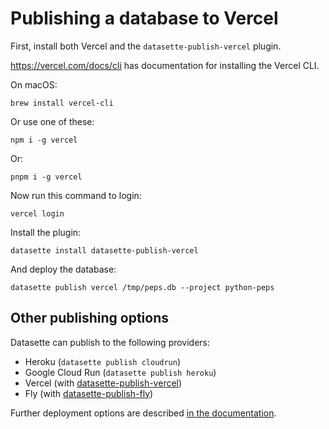 # Publishing a database to Vercel

First, install both Vercel and the `datasette-publish-vercel` plugin.

<https://vercel.com/docs/cli> has documentation for installing the Vercel CLI.

On macOS:

    brew install vercel-cli

Or use one of these:

    npm i -g vercel

Or:

    pnpm i -g vercel

Now run this command to login:

    vercel login

Install the plugin:

    datasette install datasette-publish-vercel

And deploy the database:

    datasette publish vercel /tmp/peps.db --project python-peps

## Other publishing options

Datasette can publish to the following providers:

- Heroku (`datasette publish cloudrun`)
- Google Cloud Run (`datasette publish heroku`)
- Vercel (with [datasette-publish-vercel](https://datasette.io/plugins/datasette-publish-vercel))
- Fly (with [datasette-publish-fly](https://datasette.io/plugins/datasette-publish-fly))

Further deployment options are described [in the documentation](https://docs.datasette.io/en/stable/deploying.html).
